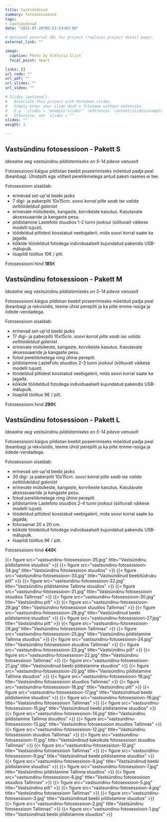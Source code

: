 ```yaml
---
title: Vastsündinud
summary: fotosessioonid
tags:
- vastsündinud
date: "2022-07-20T05:53:53+03:00"

# Optional external URL for project (replaces project detail page).
external_link: ""

image:
  caption: Photo by Viktoria Iljin
  focal_point: Smart

links: []
url_code: ""
url_pdf: ""
url_slides: ""
url_video: ""

# Slides (optional).
#   Associate this project with Markdown slides.
#   Simply enter your slide deck's filename without extension.
#   E.g. `slides = "example-slides"` references `content/slides/example-slides.md`.
#   Otherwise, set `slides = ""`.
slides: ""
weight: 3

---
```


## Vastsündinu fotosessioon - Pakett S

_Ideaalne aeg vastsündinu pildistamiseks on 5-14 päeva vanuselt_

Fotosessiooni käigus pildistan beebit poseerimiseks mõeldud padja peal (beanbag). Ühistpilti ega võtteid pereliikmetega antud paketi raames ei tee. 

Fotosessioon sisaldab: 
* erinevad set-up'id beebi jaoks
* 7 digi- ja paberpilti 10x15cm. 
_soovi korral pilte saab ise valida eeltöödeldud galeriist_ 
* erinevate mütsikeste, kangaste, korvikeste kasutus. Kasutavate aksessuaaride ja kangaste pesu.
* pildistamine Lastefoto stuudios 1-2 tunni jooksul (sõltuvalt väikese modelli tujust). 
* töödeldud piltidest koostatud veebigalerii, mida soovi korral saate ka jagada. 
* kõikide töödeldud fotodega individuaalselt kujundatud pakendis USB-mälupulk. 
* lisapildi töötlus 10€ / pilt. 

Fotosessiooni hind **185**€ 

## Vastsündinu fotosessioon - Pakett M

_Ideaalne aeg vastsündinu pildistamiseks on 5-14 päeva vanuselt_

Fotosessiooni käigus pildistan beebit poseerimiseks mõeldud padja peal (beanbag) ja rekvisiidis, teeme ühist perepilti ja ka pilte emme-issiga ja õdede-vendadega. 

Fotosessioon sisaldab:
* erinevad set-up'id beebi jaoks
* 17 digi- ja paberpilti 10x15cm. 
_soovi korral pilte saab ise valida eeltöödeldud galeriist_ 
* erinevate mütsikeste, kangaste, korvikeste kasutus. Kasutavate aksessuaaride ja kangaste pesu.
* fotod pereliikmetega ning ühine perepilt. 
* pildistamine LasteFoto stuudios 2-3 tunni jooksul (sõltuvalt väikese modelli tujust). 
* töödeldud piltidest koostatud veebigalerii, mida soovi korral saate ka jagada. 
* kõikide töödeldud fotodega individuaalselt kujundatud pakendis USB-mälupulk.
* lisapildi töötlus 9€ / pilt. 

Fotosessiooni hind **290**€

## Vastsündinu fotosessioon - Pakett L

_Ideaalne aeg vastsündinu pildistamiseks on 5-14 päeva vanuselt_

Fotosessiooni käigus pildistan beebit poseerimiseks mõeldud padja peal (beanbag) ja rekvisiidis, teeme ühist perepilti ja ka pilte emme-issiga ja õdede-vendadega. 

Fotosessioon sisaldab: 
* erinevad set-up'id beebi jaoks
* 30 digi- ja paberpilti 10x15cm.
_soovi korral pilte saab ise valida eeltöödeldud galeriist_
* erinevate mütsikeste, kangaste, korvikeste kasutus. Kasutavate aksessuaaride ja kangaste pesu.
* fotod pereliikmetega ning ühine perepilt. 
* pildistamine Lastefoto stuudios 2-4 tunni jooksul (sõltuvalt väikese modelli tujust). 
* töödeldud piltidest koostatud veebigalerii, mida soovi korral saate ka jagada; 
* fotoraamat 20 х 20 cm. 
* kõikide töödeldud fotodega individuaalselt kujundatud pakendis USB-mälupulk.
* lisapildi töötlus 8€ / pilt. 

Fotosessiooni hind **440**€ 

{{< figure src="vastsundinu-fotosessioon-35.jpg" title="Vastsündinu pildistamine stuudios" >}}
{{< figure src="vastsundinu-fotosessioon-34.jpg" title="Vastsündinu fotosessioon stuudios" >}}
{{< figure src="vastsundinu-fotosessioon-33.jpg" title="Vastsündinud beebitüdruku pilt" >}}
{{< figure src="vastsundinu-fotosessioon-32.jpg" title="Vastsündinu pildistamine Tallinna stuudios" >}}
{{< figure src="vastsundinu-fotosessioon-31.jpg" title="Vastsündinu fotosessioon stuudios Tallinnas" >}}
{{< figure src="vastsundinu-fotosessioon-30.jpg" title="Vastsündinu pilt" >}}
{{< figure src="vastsundinu-fotosessioon-29.jpg" title="Vastsündinu fotosessioon stuudios Tallinnas" >}}
{{< figure src="vastsundinu-fotosessioon-28.jpg" title="Vastsündinud beebi pildistamine stuudios" >}}
{{< figure src="vastsundinu-fotosessioon-27.jpg" title="Vastsündinu pilt" >}}
{{< figure src="vastsundinu-fotosessioon-26.jpg" title="Vastsündinu fotosessioon Tallinnas" >}}
{{< figure src="vastsundinu-fotosessioon-25.jpg" title="Vastsündinu pildistamine Tallinna stuudios" >}}
{{< figure src="vastsundinu-fotosessioon-24.jpg" title="Vastsündinu fotosessioon stuudios Tallinnas" >}}
{{< figure src="vastsundinu-fotosessioon-23.jpg" title="Vastsündinu pilt" >}}
{{< figure src="vastsundinu-fotosessioon-22.jpg" title="Vastsündinu fotosessioon Tallinnas" >}}
{{< figure src="vastsundinu-fotosessioon-21.jpg" title="Vastsündinud beebi pildistamine stuudios" >}}
{{< figure src="vastsundinu-fotosessioon-20.jpg" title="Vastsündinu pildistamine Tallinna stuudios" >}}
{{< figure src="vastsundinu-fotosessioon-19.jpg" title="Vastsündinu fotosessioon stuudios Tallinnas" >}}
{{< figure src="vastsundinu-fotosessioon-18.jpg" title="Vastsündinu pilt" >}}
{{< figure src="vastsundinu-fotosessioon-17.jpg" title="Vastsündinud beebi pildistamine stuudios" >}}
{{< figure src="vastsundinu-fotosessioon-16.jpg" title="Vastsündinu fotosessioon Tallinnas" >}}
{{< figure src="vastsundinu-fotosessioon-15.jpg" title="Vastsündinud beebi pildistamine stuudios" >}}
{{< figure src="vastsundinu-fotosessioon-14.jpg" title="Vastsündinu pildistamine Tallinna stuudios" >}}
{{< figure src="vastsundinu-fotosessioon-13.jpg" title="Vastsündinu fotosessioon stuudios Tallinnas" >}}
{{< figure src="vastsundinu-fotosessioon-12.jpg" title="Vastsündinu fotosessioon stuudios Tallinnas" >}}
{{< figure src="vastsundinu-fotosessioon-11.jpg" title="Vastsündinud kaksikute fotosessioon stuudios Tallinnas" >}}
{{< figure src="vastsundinu-fotosessioon-10.jpg" title="Vastsündinu fotosessioon Tallinnas" >}}
{{< figure src="vastsundinu-fotosessioon-9.jpg" title="Vastsündinud beebi pildistamine stuudios" >}}
{{< figure src="vastsundinu-fotosessioon-8.jpg" title="Vastsündinud beebi pildistamine stuudios" >}}
{{< figure src="vastsundinu-fotosessioon-7.jpg" title="Vastsündinu pildistamine Tallinna stuudios" >}}
{{< figure src="vastsundinu-fotosessioon-6.jpg" title="Vastsündinu fotosessioon stuudios Tallinnas" >}}
{{< figure src="vastsundinu-fotosessioon-5.jpg" title="Vastsündinu pilt" >}}
{{< figure src="vastsundinu-fotosessioon-4.jpg" title="Vastsündinu fotosessioon Tallinnas" >}}
{{< figure src="vastsundinu-fotosessioon-3.jpg" title="Vastsündinud beebi pildistamine stuudios" >}}
{{< figure src="vastsundinu-fotosessioon-2.jpg" title="Vastsündinu fotosessioon Tallinnas" >}}
{{< figure src="vastsundinu-fotosessioon-1.jpg" title="Vastsündinud beebi pildistamine stuudios" >}}